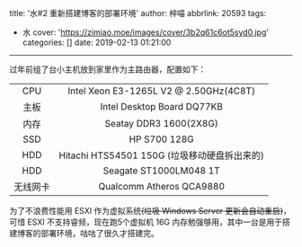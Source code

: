 title: '水#2 重新搭建博客的部署环境'
author: 梓喵
abbrlink: 20593
tags:
  - 水
cover: 'https://zimiao.moe/images/cover/3b2q61c6ot5syd0.jpg'
categories: []
date: 2019-02-13 01:21:00
---
过年前组了台小主机放到家里作为主路由器，配置如下：

| | |
:-:|:-:|
| CPU | Intel Xeon E3-1265L V2 @ 2.50GHz(4C8T) |
| 主板 | Intel Desktop Board DQ77KB |
| 内存 | Seatay DDR3 1600(2X8G) |
| SSD | HP S700 128G |
| HDD | Hitachi HTS54501 150G (垃圾移动硬盘拆出来的) |
| HDD | Seagate ST1000LM048 1T |
| 无线网卡 | Qualcomm Atheros QCA9880 |

为了不浪费性能用 ESXI 作为虚拟系统~~(垃圾 Windows Server 更新会自动重启)~~，可惜 ESXI 不支持睿频，现在跑5个虚拟机 16G 内存勉强够用，其中一台是用于搭建博客的部署环境，咕咕了很久才搭建完。